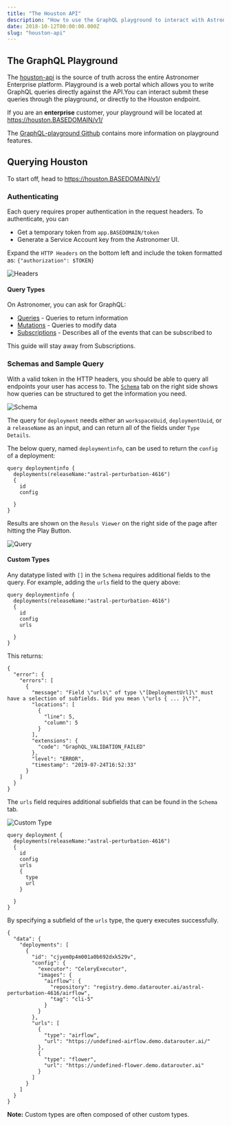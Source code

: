 ```yaml
---
title: "The Houston API"
description: "How to use the GraphQL playground to interact with Astronomer's API."
date: 2018-10-12T00:00:00.000Z
slug: "houston-api"
---
```


## The GraphQL Playground

The [houston-api](https://github.com/astronomer/houston-api) is the source of truth across the entire Astronomer Enterprise platform. Playground is a web portal which allows you to write GraphQL queries directly against the API.You can interact submit these queries through the playground, or directly to the Houston endpoint.

If you are an **enterprise** customer, your playground will be located at https://houston.BASEDOMAIN/v1/

The [GraphQL-playground Github](https://github.com/prisma/GraphQL-playground) contains more information on playground features.

## Querying Houston
To start off, head to https://houston.BASEDOMAIN/v1/

### Authenticating

Each query requires proper authentication in the request headers. To authenticate, you can

- Get a temporary token from `app.BASEDOMAIN/token`
- Generate a Service Account key from the Astronomer UI.

Expand the `HTTP Headers` on the bottom left and include the token formatted as: `{"authorization": $TOKEN}`

![Headers](https://assets2.astronomer.io/main/docs/ee/headers.png)


#### Query Types

On Astronomer, you can ask for GraphQL:

- [Queries](https://GraphQL.org/learn/queries/#fields) - Queries to return information
- [Mutations](https://GraphQL.org/learn/queries/#mutations) - Queries to modify data
- [Subscriptions](https://GraphQL.org/blog/subscriptions-in-GraphQL-and-relay/) - Describes all of the events that can be subscribed to

This guide will stay away from Subscriptions.

### Schemas and Sample Query

With a valid token in the HTTP headers, you should be able to query all endpoints your user has access to. The [`Schema`](https://GraphQL.org/learn/schema/) tab on the right side shows how queries can be structured to get the information you need.

![Schema](https://assets2.astronomer.io/main/docs/ee/graphql_schema.png)

The query for `deployment` needs either an `workspaceUuid`, `deploymentUuid`, or a `releaseName` as an input, and can return all of the fields under `Type Details`.

The below query, named `deploymentinfo`, can be used to return the `config` of a deployment:

```
query deploymentinfo {
  deployments(releaseName:"astral-perturbation-4616")
  {
    id
    config

  }
}
```
Results are shown on the `Resuls Viewer` on the right side of the page after hitting the Play Button.

![Query](https://assets2.astronomer.io/main/docs/ee/deployment_query.gif)


#### Custom Types

Any datatype listed with `[]` in the `Schema` requires additional fields to the query.
For example, adding the `urls` field to the query above:

```
query deploymentinfo {
  deployments(releaseName:"astral-perturbation-4616")
  {
    id
    config
    urls

  }
}
```

This returns:

```
{
  "error": {
    "errors": [
      {
        "message": "Field \"urls\" of type \"[DeploymentUrl]\" must have a selection of subfields. Did you mean \"urls { ... }\"?",
        "locations": [
          {
            "line": 5,
            "column": 5
          }
        ],
        "extensions": {
          "code": "GraphQL_VALIDATION_FAILED"
        },
        "level": "ERROR",
        "timestamp": "2019-07-24T16:52:33"
      }
    ]
  }
}
```

The `urls` field requires additional subfields that can be found in the `Schema` tab.

![Custom Type](https://assets2.astronomer.io/main/docs/ee/deployments_custom_typeschema.png)


```
query deployment {
  deployments(releaseName:"astral-perturbation-4616")
  {
    id
    config
    urls
    {
      type
      url
    }

  }
}
```
By specifying a subfield of the `urls` type, the query executes successfully.

```
{
  "data": {
    "deployments": [
      {
        "id": "cjyem0p4m001a0b692dxk529v",
        "config": {
          "executor": "CeleryExecutor",
          "images": {
            "airflow": {
              "repository": "registry.demo.datarouter.ai/astral-perturbation-4616/airflow",
              "tag": "cli-5"
            }
          }
        },
        "urls": [
          {
            "type": "airflow",
            "url": "https://undefined-airflow.demo.datarouter.ai/"
          },
          {
            "type": "flower",
            "url": "https://undefined-flower.demo.datarouter.ai"
          }
        ]
      }
    ]
  }
}
```
**Note:** Custom types are often composed of other custom types.

